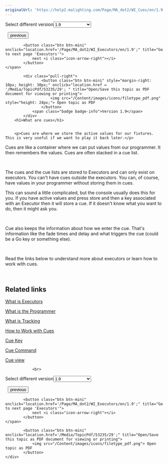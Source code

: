 ```yaml
---
originalUrl: 'https://help2.malighting.com/Page/MA_dot2/WI_Cues/en/1.9'
---
```


<div class="topic-navigation">

<div class="pull-right">
	<span class="pull-left">


<div class="pull-left">
<form action="/Topic/SetCurrentVersionNumber" class="form-inline" id="frmTagSelector" method="post">	<span class="form-mini">
		<div class="input-prepend"><span class="add-on">Select different version</span><select autocomplete="off" id="versionNumberId" name="versionNumberId" onchange="$(this).closest('#frmTagSelector').submit();" style="width: 120px;"><option value="">- latest -</option>
<option value="3">1.1</option>
<option value="7">1.2</option>
<option value="12">1.3</option>
<option value="16">1.5</option>
<option selected="selected" value="29">1.9</option>
</select></div>
		<input data-val="true" data-val-number="The field Int32 must be a number." data-val-required="The Int32 field is required." id="ProductId" name="ProductId" type="hidden" value="7">
		<input id="CurrentGuid" name="CurrentGuid" type="hidden" value="d0a671eb-91c4-45b5-bba6-aa5138f0e343">
	</span>
</form></div>&nbsp;	</span>
	<span class="pull-right" style="white-space: nowrap;">
			<button class="btn btn-mini" onclick="location.href='/Page/MA_dot2/WI_Tracking/en/1.9'; " title="Go to previous page 'Tracking'">
				<i class="icon-arrow-left"></i> previous
			</button>

			<button class="btn btn-mini" onclick="location.href='/Page/MA_dot2/WI_Executors/en/1.9';" title="Go to next page 'Executors'">
				next <i class="icon-arrow-right"></i> 
			</button>
	</span>
</div>
<div class="clear-fix" style="margin-bottom: 10px"></div>
</div>

		
			<div class="pull-right">
					<button class="btn btn-mini" style="margin-right: 10px; height: 30px;" onclick="location.href = '/Media/TopicPdf/53235/29'; " title="Open/Save this topic as PDF document for viewing or printing">
						<img src="/Content/images/icons/filetype_pdf.png" style="height: 24px;"> Open topic as PDF
					</button>
				<span class="badge badge-info">Version 1.9</span>
			</div>
		<h1>What are cues</h1>


		<p>Cues are where we store the active values for our fixtures. This is very useful if we want to play it back later.</p>

<p>Cues are like a container where we can put values from our programmer. It then remembers the values. Cues are often stacked in a cue list.</p>

<p>&nbsp;</p>

<p>The cues and the cue lists are stored to Executors and can only exist on executors. You can't have cues outside the executors. You can, of course, have values in your programmer without storing them in cues.</p>

<p>This can sound a little complicated, but the console usually does this for you. If you have active values and press store and then a key associated with an Executor then it will store a cue. If it doesn't know what you want to do, then it might ask you.</p>

<p>&nbsp;</p>

<p>Cue also keeps the information about how we enter the cue. That's information like the fade times and delay and what triggers the cue (could be a Go key or something else).</p>

<p>&nbsp;</p>

<p>Read the links below to understand more about executors or learn how to work with cues.</p>

<p>&nbsp;</p>

<a name="toc_header_anchor_1" id="toc_header_anchor_1" class="topic-toc-item"></a><h2>Related links</h2>

<p><a href="/Topic/839f039d-2e75-4ed2-a4be-0ff458dec63d">What is Executors</a></p>

<p><a href="/Topic/e740a39c-ef36-4081-9014-59e0a288711c">What is the Programmer</a></p>

<p><a href="/Topic/dbf1ee09-43cb-48a1-9e9d-6d0bc5c8feb6">What is Tracking</a></p>

<p><a href="/Topic/511081dd-5ffb-4aaa-8d09-a0859b0d0a19">How to Work with Cues</a></p>

<p><a href="/Topic/254a8ccd-1fff-432e-a728-f185c88eef46">Cue Key</a></p>

<p><a href="/Topic/27f431d9-965b-416d-81a7-ceb59aca61fd">Cue Command</a></p>

<p><a href="/Topic/b8ab1bbb-182d-41d6-9a1e-52f5267922c7">Cue view</a></p>


				<br>
<div class="topic-navigation">

<div class="pull-right">
	<span class="pull-left">


<div class="pull-left">
<form action="/Topic/SetCurrentVersionNumber" class="form-inline" id="frmTagSelector" method="post">	<span class="form-mini">
		<div class="input-prepend"><span class="add-on">Select different version</span><select autocomplete="off" id="versionNumberId" name="versionNumberId" onchange="$(this).closest('#frmTagSelector').submit();" style="width: 120px;"><option value="">- latest -</option>
<option value="3">1.1</option>
<option value="7">1.2</option>
<option value="12">1.3</option>
<option value="16">1.5</option>
<option selected="selected" value="29">1.9</option>
</select></div>
		<input data-val="true" data-val-number="The field Int32 must be a number." data-val-required="The Int32 field is required." id="ProductId" name="ProductId" type="hidden" value="7">
		<input id="CurrentGuid" name="CurrentGuid" type="hidden" value="d0a671eb-91c4-45b5-bba6-aa5138f0e343">
	</span>
</form></div>&nbsp;	</span>
	<span class="pull-right" style="white-space: nowrap;">
			<button class="btn btn-mini" onclick="location.href='/Page/MA_dot2/WI_Tracking/en/1.9'; " title="Go to previous page 'Tracking'">
				<i class="icon-arrow-left"></i> previous
			</button>

			<button class="btn btn-mini" onclick="location.href='/Page/MA_dot2/WI_Executors/en/1.9';" title="Go to next page 'Executors'">
				next <i class="icon-arrow-right"></i> 
			</button>
	</span>
</div>
	<div class="clear-fix"></div>
	<div class="pull-right">
	
			<button class="btn btn-mini" onclick="location.href='/Media/TopicPdf/53235/29';" title="Open/Save this topic as PDF document for viewing or printing">
				<img src="/Content/images/icons/filetype_pdf.png"> Open topic as PDF
			</button>
	</div>
<div class="clear-fix" style="margin-bottom: 10px"></div>
</div>

	
